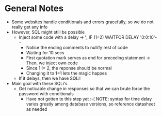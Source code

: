 # General Notes
- Some websites handle conditionals and errors gracefully, so we do not really get any info
- However, SQL might still be possible
    - Inject some code with a delay -> '; IF (1=2) WAITFOR DELAY '0:0:10'--
        - Notice the ending comments to nullify rest of code
        - Waiting for 10 secs
        - First quotation mark serves as end for preceding statement -> Then, we inject own code
        - Since 1 != 2, the reponse should be normal
        - Changing it to 1=1 lets the magic happes
    - If it delays, then we have SQLi!
- Main goal with these SQLi's
    - Get noticable change in responses so that we can brute force the password with conditionals
        - Have not gotten to this step yet :-(
NOTE: syntax for time delay varies greatly among database versions, so reference datasheet as needed






